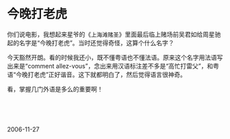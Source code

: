 # 今晚打老虎

<p>你们说电影，我想起来星爷的《<font size="-1">上海滩赌圣</font>》里面最后临上赌场前吴君如给周星驰起的名字是“今晚打老虎”。当时还觉得奇怪，这算个什么名字？</p><p>今天豁然开朗。看的时候我还小，既不懂粤语也不懂法语。原来这个名字用法语写出来是“comment allez-vous”，念出来用汉语标注差不多是“高忙打雷父”，和粤语“今晚打老虎”正好谐音。这下就都明白了，然后觉得语言很神奇。</p><p>看，掌握几门外语是多么的重要啊！ </p><p>&nbsp;</p><p>&nbsp;</p>

2006-11-27
